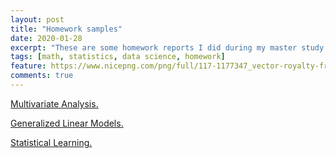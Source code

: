 ```yaml
---
layout: post
title: "Homework samples"
date: 2020-01-28
excerpt: "These are some homework reports I did during my master study."
tags: [math, statistics, data science, homework]
feature: https://www.nicepng.com/png/full/117-1177347_vector-royalty-free-download-collection-of-clipart-homework.png
comments: true
---
```


<a href="https://github.com/Autumn-grass/QianWang/docs/Assignment_2.pdf" target="_blank">Multivariate Analysis.</a>

<a href="https://github.com/Autumn-grass/QianWang/docs/Assignment_3_GLM_635.pdf
" target="_blank">Generalized Linear Models.</a>

<a href="http://htmlpreview.github.com/?https://github.com/Autumn-grass/QianWang/docs/Assignment%202%20of%20STAT%20641%20_%20Qian%20Wang.html
" target="_blank">Statistical Learning.</a>


